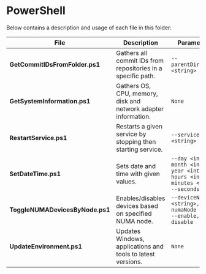 # PowerShell

Below contains a description and usage of each file in this folder:

| File                              | Description                                                   | Parameters                                                        |
| ---                               | ---                                                           | ---                                                               |
| **GetCommitIDsFromFolder.ps1**    | Gathers all commit IDs from repositories in a specific path.  | ``--parentDirectory <string>``                                    |
| **GetSystemInformation.ps1**      | Gathers OS, CPU, memory, disk and network adapter information.| ``None``                                                          |
| **RestartService.ps1**            | Restarts a given service by stopping then starting service.   | ``--serviceName <string>``                                        |
| **SetDateTime.ps1**               | Sets date and time with given values.                         | ``--day <int>, --month <int>, --year <int>, --hours <int>, --minutes <int>, --seconds <int>``|
| **ToggleNUMADevicesByNode.ps1**   | Enables/disables devices based on specified NUMA node.        | ``--deviceName <string>, --numaNode <int>, --enable, --disable``  |
| **UpdateEnvironment.ps1**         | Updates Windows, applications and tools to latest versions.   | ``None``                                                          |
